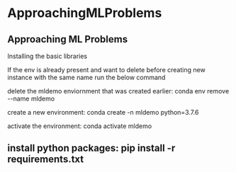 # ApproachingMLProblems
Approaching ML Problems
-------------------------------------------------------------------------------------------------
Installing the basic libraries 

If the env is already present and want to delete before creating new instance with the same name run the below command

delete the mldemo enviornment that was created earlier: conda env remove --name mldemo

create a new environment: conda create -n mldemo python=3.7.6

activate the environment: conda activate mldemo

install python packages: pip install -r requirements.txt
-------------------------------------------------------------------------------------------------
